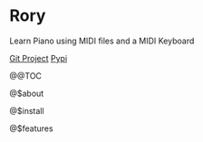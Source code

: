 # Rory
Learn Piano using MIDI files and a MIDI Keyboard

[Git Project](/git/rory/)
[Pypi](https://pypi.org/project/rory/)

@@TOC

@$about

@$install

@$features

